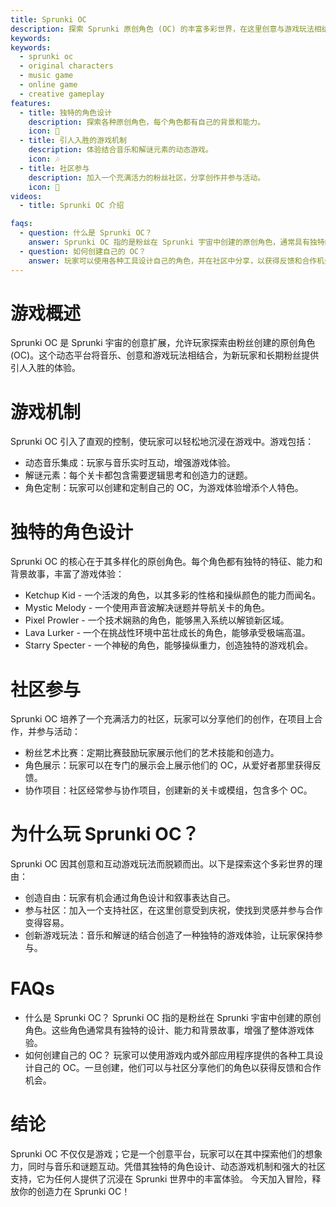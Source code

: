 ```yaml
---
title: Sprunki OC
description: 探索 Sprunki 原创角色 (OC) 的丰富多彩世界，在这里创意与游戏玩法相结合，创造独特的音乐冒险。
keywords:
keywords:
  - sprunki oc
  - original characters
  - music game
  - online game
  - creative gameplay
features:
  - title: 独特的角色设计
    description: 探索各种原创角色，每个角色都有自己的背景和能力。
    icon: 🌟
  - title: 引人入胜的游戏机制
    description: 体验结合音乐和解谜元素的动态游戏。
    icon: 🎶
  - title: 社区参与
    description: 加入一个充满活力的粉丝社区，分享创作并参与活动。
    icon: 🤝
videos:
  - title: Sprunki OC 介绍

faqs:
  - question: 什么是 Sprunki OC？
    answer: Sprunki OC 指的是粉丝在 Sprunki 宇宙中创建的原创角色，通常具有独特的设计和故事。
  - question: 如何创建自己的 OC？
    answer: 玩家可以使用各种工具设计自己的角色，并在社区中分享，以获得反馈和合作机会。
---
```


# 游戏概述

Sprunki OC 是 Sprunki 宇宙的创意扩展，允许玩家探索由粉丝创建的原创角色 (OC)。这个动态平台将音乐、创意和游戏玩法相结合，为新玩家和长期粉丝提供引人入胜的体验。

# 游戏机制

Sprunki OC 引入了直观的控制，使玩家可以轻松地沉浸在游戏中。游戏包括：

- 动态音乐集成：玩家与音乐实时互动，增强游戏体验。
- 解谜元素：每个关卡都包含需要逻辑思考和创造力的谜题。
- 角色定制：玩家可以创建和定制自己的 OC，为游戏体验增添个人特色。

# 独特的角色设计

Sprunki OC 的核心在于其多样化的原创角色。每个角色都有独特的特征、能力和背景故事，丰富了游戏体验：

- Ketchup Kid - 一个活泼的角色，以其多彩的性格和操纵颜色的能力而闻名。
- Mystic Melody - 一个使用声音波解决谜题并导航关卡的角色。
- Pixel Prowler - 一个技术娴熟的角色，能够黑入系统以解锁新区域。
- Lava Lurker - 一个在挑战性环境中茁壮成长的角色，能够承受极端高温。
- Starry Specter - 一个神秘的角色，能够操纵重力，创造独特的游戏机会。

# 社区参与

Sprunki OC 培养了一个充满活力的社区，玩家可以分享他们的创作，在项目上合作，并参与活动：

- 粉丝艺术比赛：定期比赛鼓励玩家展示他们的艺术技能和创造力。
- 角色展示：玩家可以在专门的展示会上展示他们的 OC，从爱好者那里获得反馈。
- 协作项目：社区经常参与协作项目，创建新的关卡或模组，包含多个 OC。

# 为什么玩 Sprunki OC？

Sprunki OC 因其创意和互动游戏玩法而脱颖而出。以下是探索这个多彩世界的理由：

- 创造自由：玩家有机会通过角色设计和叙事表达自己。
- 参与社区：加入一个支持社区，在这里创意受到庆祝，使找到灵感并参与合作变得容易。
- 创新游戏玩法：音乐和解谜的结合创造了一种独特的游戏体验，让玩家保持参与。

# FAQs

- 什么是 Sprunki OC？
  Sprunki OC 指的是粉丝在 Sprunki 宇宙中创建的原创角色。这些角色通常具有独特的设计、能力和背景故事，增强了整体游戏体验。
- 如何创建自己的 OC？
  玩家可以使用游戏内或外部应用程序提供的各种工具设计自己的 OC。一旦创建，他们可以与社区分享他们的角色以获得反馈和合作机会。

# 结论

Sprunki OC 不仅仅是游戏；它是一个创意平台，玩家可以在其中探索他们的想象力，同时与音乐和谜题互动。凭借其独特的角色设计、动态游戏机制和强大的社区支持，它为任何人提供了沉浸在 Sprunki 世界中的丰富体验。
今天加入冒险，释放你的创造力在 Sprunki OC！

